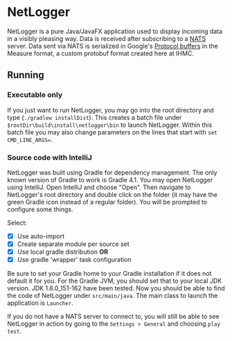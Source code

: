 # NetLogger
NetLogger is a pure Java/JavaFX application used to display incoming data in a visibly pleasing way. Data is received after subscribing to a [NATS](https://nats.io) server. Data sent via NATS is serialized in Google's [Protocol buffers](https://developers.google.com/protocol-buffers/) in the Measure format, a custom protobuf format created here at IHMC.

## Running

### Executable only
If you just want to run NetLogger, you may go into the root directory and type (`./gradlew installDist`). This creates a batch file under `$rootDir\build\install\netlogger\bin` to launch NetLogger. Within this batch file you may also change parameters on the lines that start with `set CMD_LINE_ARGS=`. 

### Source code with IntelliJ
NetLogger was built using Gradle for dependency management. The only known version of Gradle to work is Gradle 4.1. You may open NetLogger using IntelliJ. Open IntelliJ and choose "Open". Then navigate to NetLogger's root directory and double click on the folder (it may have the green Gradle icon instead of a regular folder). You will be prompted to configure some things.

Select:  

 - [x] Use auto-import
 - [x] Create separate module per source set
 - [x] Use local gradle distribution
  **OR**
 - [x] Use gradle 'wrapper' task configuration

Be sure to set your Gradle home to your Gradle installation if it does not default it for you.
For the Gradle JVM, you should set that to your local JDK version. JDK 1.8.0_151-162 have been tested. Now you should be able to find the code of NetLogger under `src/main/java`. The main class to launch the application is `Launcher`. 

If you do not have a NATS server to connect to, you will still be able to see NetLogger in action by going to the `Settings > General` and choosing `play test`.